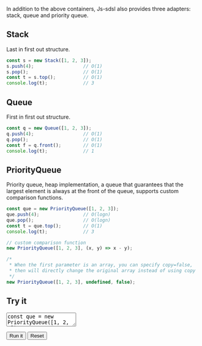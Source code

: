 In addition to the above containers, Js-sdsl also provides three adapters: stack, queue and priority queue.

## Stack

Last in first out structure.

```typescript
const s = new Stack([1, 2, 3]);
s.push(4);                  // O(1)
s.pop();                    // O(1)
const t = s.top();          // O(1)
console.log(t);             // 3
```

## Queue

First in first out structure.

```typescript
const q = new Queue([1, 2, 3]);
q.push(4);                  // O(1)
q.pop();                    // O(1)
const f = q.front();        // O(1)
console.log(t);             // 1
```

## PriorityQueue

Priority queue, heap implementation, a queue that guarantees that the largest element is always at the front of the queue, supports custom comparison functions.

```typescript
const que = new PriorityQueue([1, 2, 3]);
que.push(4);                // O(logn)
que.pop();                  // O(logn)
const t = que.top();        // O(1)
console.log(t);             // 3

// custom comparison function
new PriorityQueue([1, 2, 3], (x, y) => x - y);

/* 
 * When the first parameter is an array, you can specify copy=false, 
 * then will directly change the original array instead of using copy
 */
new PriorityQueue([1, 2, 3], undefined, false);
```

## Try it

<p>
<textarea id='input'>
const que = new PriorityQueue([1, 2, 3]);
que.push(4);                // O(logn)
que.pop();                  // O(logn)
const t = que.top();        // O(1)
console.log(t);             // 3
</textarea>
</p>

<div id='output'></div>

<button id='run'>Run it</button>
<button id='reset'>Reset</button>
